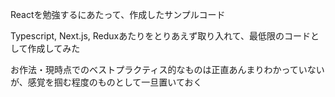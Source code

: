 Reactを勉強するにあたって、作成したサンプルコード

Typescript, Next.js, Reduxあたりをとりあえず取り入れて、最低限のコードとして作成してみた

お作法・現時点でのベストプラクティス的なものは正直あんまりわかっていないが、感覚を掴む程度のものとして一旦置いておく